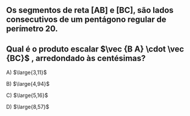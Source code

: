 ## Os segmentos de reta [AB] e [BC], são lados consecutivos de um pentágono regular de perímetro 20.
## Qual é o produto escalar $\vec {B A} \cdot \vec {BC}$  , arredondado às centésimas?

A) $\large{3,11}$

B) $\large{4,94}$

C) $\large{5,16}$

D) $\large{8,57}$
